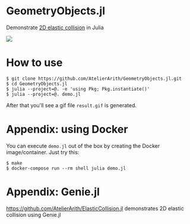 # GeometryObjects.jl
Demonstrate [2D elastic collision](https://en.wikipedia.org/wiki/Elastic_collision) in Julia

![](https://github.com/AtelierArith/GeometryObjects.jl/releases/download/result%2Flatest/result.gif)

# How to use

```console
$ git clone https://github.com/AtelierArith/GeometryObjects.jl.git
$ cd GeometryObjects.jl
$ julia --project=@. -e 'using Pkg; Pkg.instantiate()'
$ julia --project=@. demo.jl
```

After that you'll see a gif file `result.gif` is generated.

# Appendix: using Docker

You can execute `demo.jl` out of the box by creating the Docker image/container. Just try this:

```console
$ make
$ docker-compose run --rm shell julia demo.jl
```

# Appendix: Genie.jl

https://github.com/AtelierArith/ElasticCollision.jl demonstrates 2D elastic collision using Genie.jl